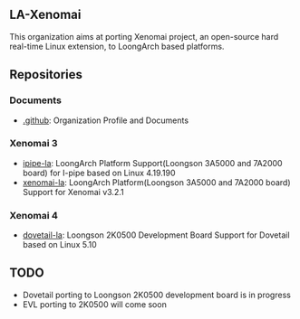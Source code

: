 ## LA-Xenomai

This organization aims at porting Xenomai project, an open-source hard real-time Linux extension, to LoongArch based platforms.

## Repositories

### Documents

- [.github](https://github.com/LA-Xenomai/.github): Organization Profile and Documents

### Xenomai 3

- [ipipe-la](https://github.com/LA-Xenomai/xenomai-la): LoongArch Platform Support(Loongson 3A5000 and 7A2000 board) for I-pipe based on Linux 4.19.190
- [xenomai-la](https://github.com/LA-Xenomai/xenomai-la): LoongArch Platform(Loongson 3A5000 and 7A2000 board) Support for Xenomai v3.2.1

### Xenomai 4

- [dovetail-la](https://github.com/LA-Xenomai/dovetail-la): Loongson 2K0500 Development Board Support for Dovetail based on Linux 5.10

## TODO

- Dovetail porting to Loongson 2K0500 development board is in progress
- EVL porting to 2K0500 will come soon
